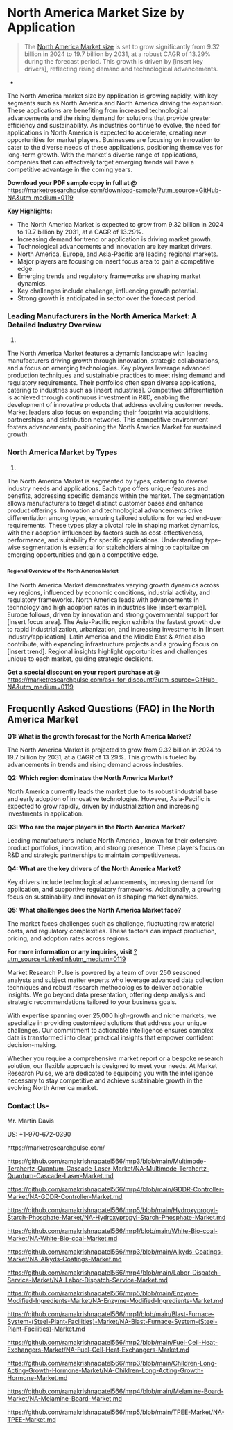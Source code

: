 <h1>North America  Market&nbsp;Size by Application</h1><blockquote><p>The <a href="https://marketresearchpulse.com/download-sample/?utm_source=GitHub-NA&amp;utm_medium=0119">North America  Market size</a> is set to grow significantly from 9.32 billion in 2024 to 19.7 billion by 2031, at a robust CAGR of 13.29% during the forecast period. This growth is driven by [insert key drivers], reflecting rising demand and technological advancements.</p></blockquote><ul><li></li></ul><p>The North America  market size by application is growing rapidly, with key segments such as North America  and North America  driving the expansion. These applications are benefiting from increased technological advancements and the rising demand for solutions that provide greater efficiency and sustainability. As industries continue to evolve, the need for applications in North America  is expected to accelerate, creating new opportunities for market players. Businesses are focusing on innovation to cater to the diverse needs of these applications, positioning themselves for long-term growth. With the market's diverse range of applications, companies that can effectively target emerging trends will have a competitive advantage in the coming years.</p><p><strong>Download your PDF sample copy in full at @ </strong><a href="https://marketresearchpulse.com/download-sample/?utm_source=GitHub-NA&amp;utm_medium=0119">https://marketresearchpulse.com/download-sample/?utm_source=GitHub-NA&amp;utm_medium=0119</a></p><p><strong>Key Highlights: </strong></p><ul><li>The North America  Market is expected to grow from 9.32 billion in 2024 to 19.7 billion by 2031, at a CAGR of 13.29%.</li><li>Increasing demand for trend or application is driving market growth.</li><li>Technological advancements and innovation are key market drivers.</li><li>North America, Europe, and Asia-Pacific are leading regional markets.</li><li>Major players are focusing on insert focus area to gain a competitive edge.</li><li>Emerging trends and regulatory frameworks are shaping market dynamics.</li><li>Key challenges include challenge, influencing growth potential.</li><li>Strong growth is anticipated in sector over the forecast period.</li></ul><h3>Leading Manufacturers in the North America  Market: A Detailed Industry Overview</h3><ol><li></li></ol><div class="flex max-w-full flex-col flex-grow"><div class="min-h-8 text-message flex w-full flex-col items-end gap-2 whitespace-normal break-words [.text-message+&amp;]:mt-5" dir="auto" data-message-author-role="assistant" data-message-id="fd8432e4-4910-450d-b182-61b7bfb0a01f" data-message-model-slug="gpt-4o"><div class="flex w-full flex-col gap-1 empty:hidden first:pt-[3px]"><div class="markdown prose w-full break-words dark:prose-invert light"><p>The North America  Market features a dynamic landscape with leading manufacturers driving growth through innovation, strategic collaborations, and a focus on emerging technologies. Key players leverage advanced production techniques and sustainable practices to meet rising demand and regulatory requirements. Their portfolios often span diverse applications, catering to industries such as [insert industries]. Competitive differentiation is achieved through continuous investment in R&amp;D, enabling the development of innovative products that address evolving customer needs. Market leaders also focus on expanding their footprint via acquisitions, partnerships, and distribution networks. This competitive environment fosters advancements, positioning the North America  Market for sustained growth.</p></div></div></div></div><h3>North America  Market by Types</h3><ol><li></li></ol><div class="flex max-w-full flex-col flex-grow"><div class="min-h-8 text-message flex w-full flex-col items-end gap-2 whitespace-normal break-words [.text-message+&amp;]:mt-5" dir="auto" data-message-author-role="assistant" data-message-id="084470be-0bb7-4664-bddf-5156b4f41249" data-message-model-slug="gpt-4o-mini"><div class="flex w-full flex-col gap-1 empty:hidden first:pt-[3px]"><div class="markdown prose w-full break-words dark:prose-invert light"><p>The North America  Market is segmented by types, catering to diverse industry needs and applications. Each type offers unique features and benefits, addressing specific demands within the market. The segmentation allows manufacturers to target distinct customer bases and enhance product offerings. Innovation and technological advancements drive differentiation among types, ensuring tailored solutions for varied end-user requirements. These types play a pivotal role in shaping market dynamics, with their adoption influenced by factors such as cost-effectiveness, performance, and suitability for specific applications. Understanding type-wise segmentation is essential for stakeholders aiming to capitalize on emerging opportunities and gain a competitive edge.</p></div></div></div></div><h3><span style="font-size: 11px;">Regional Overview of the North America  Market</span></h3><div class="flex max-w-full flex-col flex-grow"><div class="min-h-8 text-message flex w-full flex-col items-end gap-2 whitespace-normal break-words [.text-message+&amp;]:mt-5" dir="auto" data-message-author-role="assistant" data-message-id="e9038762-ce64-4e30-91c9-9bd413514231" data-message-model-slug="gpt-4o-mini"><div class="flex w-full flex-col gap-1 empty:hidden first:pt-[3px]"><div class="markdown prose w-full break-words dark:prose-invert light"><p>The North America  Market demonstrates varying growth dynamics across key regions, influenced by economic conditions, industrial activity, and regulatory frameworks. North America leads with advancements in technology and high adoption rates in industries like [insert example]. Europe follows, driven by innovation and strong governmental support for [insert focus area]. The Asia-Pacific region exhibits the fastest growth due to rapid industrialization, urbanization, and increasing investments in [insert industry/application]. Latin America and the Middle East &amp; Africa also contribute, with expanding infrastructure projects and a growing focus on [insert trend]. Regional insights highlight opportunities and challenges unique to each market, guiding strategic decisions.</p></div></div></div></div><p><strong>Get a special discount on your report purchase at @ </strong><a href="https://marketresearchpulse.com/ask-for-discount/?utm_source=GitHub-NA&amp;utm_medium=0119">https://marketresearchpulse.com/ask-for-discount/?utm_source=GitHub-NA&amp;utm_medium=0119</a></p><h2>Frequently Asked Questions (FAQ) in the North America  Market</h2><p><strong>Q1: What is the growth forecast for the North America  Market?</strong></p><p>The North America  Market is projected to grow from 9.32 billion in 2024 to 19.7 billion by 2031, at a CAGR of 13.29%. This growth is fueled by advancements in trends and rising demand across industries.</p><p><strong>Q2: Which region dominates the North America  Market?</strong></p><p>North America currently leads the market due to its robust industrial base and early adoption of innovative technologies. However, Asia-Pacific is expected to grow rapidly, driven by industrialization and increasing investments in application.</p><p><strong>Q3: Who are the major players in the North America  Market?</strong></p><p>Leading manufacturers include North America , known for their extensive product portfolios, innovation, and strong presence. These players focus on R&amp;D and strategic partnerships to maintain competitiveness.</p><p><strong>Q4: What are the key drivers of the North America  Market?</strong></p><p>Key drivers include technological advancements, increasing demand for application, and supportive regulatory frameworks. Additionally, a growing focus on sustainability and innovation is shaping market dynamics.</p><p><strong>Q5: What challenges does the North America  Market face?</strong></p><p>The market faces challenges such as challenge, fluctuating raw material costs, and regulatory complexities. These factors can impact production, pricing, and adoption rates across regions.</p><p><strong>For more information or any inquiries, visit&nbsp;</strong><a href="?utm_source=Linkedin&utm_medium=0119">?utm_source=Linkedin&utm_medium=0119</a></p><p>Market Research Pulse is powered by a team of over 250 seasoned analysts and subject matter experts who leverage advanced data collection techniques and robust research methodologies to deliver actionable insights. We go beyond data presentation, offering deep analysis and strategic recommendations tailored to your business goals.</p><p>With expertise spanning over 25,000 high-growth and niche markets, we specialize in providing customized solutions that address your unique challenges. Our commitment to actionable intelligence ensures complex data is transformed into clear, practical insights that empower confident decision-making.</p><p>Whether you require a comprehensive market report or a bespoke research solution, our flexible approach is designed to meet your needs. At Market Research Pulse, we are dedicated to equipping you with the intelligence necessary to stay competitive and achieve sustainable growth in the evolving North America  market.</p><h3><strong>Contact Us-</strong></h3><p>Mr. Martin Davis</p><p>US: +1-970-672-0390</p><p>https://marketresearchpulse.com/</p><p><a href="https://github.com/ramakrishnapatel566/mrp3/blob/main/Multimode-Terahertz-Quantum-Cascade-Laser-Market/NA-Multimode-Terahertz-Quantum-Cascade-Laser-Market.md">https://github.com/ramakrishnapatel566/mrp3/blob/main/Multimode-Terahertz-Quantum-Cascade-Laser-Market/NA-Multimode-Terahertz-Quantum-Cascade-Laser-Market.md</a></p><p><a href="https://github.com/ramakrishnapatel566/mrp4/blob/main/GDDR-Controller-Market/NA-GDDR-Controller-Market.md">https://github.com/ramakrishnapatel566/mrp4/blob/main/GDDR-Controller-Market/NA-GDDR-Controller-Market.md</a></p><p><a href="https://github.com/ramakrishnapatel566/mrp5/blob/main/Hydroxypropyl-Starch-Phosphate-Market/NA-Hydroxypropyl-Starch-Phosphate-Market.md">https://github.com/ramakrishnapatel566/mrp5/blob/main/Hydroxypropyl-Starch-Phosphate-Market/NA-Hydroxypropyl-Starch-Phosphate-Market.md</a></p><p><a href="https://github.com/ramakrishnapatel566/mrp1/blob/main/White-Bio-coal-Market/NA-White-Bio-coal-Market.md">https://github.com/ramakrishnapatel566/mrp1/blob/main/White-Bio-coal-Market/NA-White-Bio-coal-Market.md</a></p><p><a href="https://github.com/ramakrishnapatel566/mrp3/blob/main/Alkyds-Coatings-Market/NA-Alkyds-Coatings-Market.md">https://github.com/ramakrishnapatel566/mrp3/blob/main/Alkyds-Coatings-Market/NA-Alkyds-Coatings-Market.md</a></p><p><a href="https://github.com/ramakrishnapatel566/mrp4/blob/main/Labor-Dispatch-Service-Market/NA-Labor-Dispatch-Service-Market.md">https://github.com/ramakrishnapatel566/mrp4/blob/main/Labor-Dispatch-Service-Market/NA-Labor-Dispatch-Service-Market.md</a></p><p><a href="https://github.com/ramakrishnapatel566/mrp5/blob/main/Enzyme-Modified-Ingredients-Market/NA-Enzyme-Modified-Ingredients-Market.md">https://github.com/ramakrishnapatel566/mrp5/blob/main/Enzyme-Modified-Ingredients-Market/NA-Enzyme-Modified-Ingredients-Market.md</a></p><p><a href="https://github.com/ramakrishnapatel566/mrp1/blob/main/Blast-Furnace-System-(Steel-Plant-Facilities)-Market/NA-Blast-Furnace-System-(Steel-Plant-Facilities)-Market.md">https://github.com/ramakrishnapatel566/mrp1/blob/main/Blast-Furnace-System-(Steel-Plant-Facilities)-Market/NA-Blast-Furnace-System-(Steel-Plant-Facilities)-Market.md</a></p><p><a href="https://github.com/ramakrishnapatel566/mrp2/blob/main/Fuel-Cell-Heat-Exchangers-Market/NA-Fuel-Cell-Heat-Exchangers-Market.md">https://github.com/ramakrishnapatel566/mrp2/blob/main/Fuel-Cell-Heat-Exchangers-Market/NA-Fuel-Cell-Heat-Exchangers-Market.md</a></p><p><a href="https://github.com/ramakrishnapatel566/mrp3/blob/main/Children-Long-Acting-Growth-Hormone-Market/NA-Children-Long-Acting-Growth-Hormone-Market.md">https://github.com/ramakrishnapatel566/mrp3/blob/main/Children-Long-Acting-Growth-Hormone-Market/NA-Children-Long-Acting-Growth-Hormone-Market.md</a></p><p><a href="https://github.com/ramakrishnapatel566/mrp4/blob/main/Melamine-Board-Market/NA-Melamine-Board-Market.md">https://github.com/ramakrishnapatel566/mrp4/blob/main/Melamine-Board-Market/NA-Melamine-Board-Market.md</a></p><p><a href="https://github.com/ramakrishnapatel566/mrp5/blob/main/TPEE-Market/NA-TPEE-Market.md">https://github.com/ramakrishnapatel566/mrp5/blob/main/TPEE-Market/NA-TPEE-Market.md</a></p>
